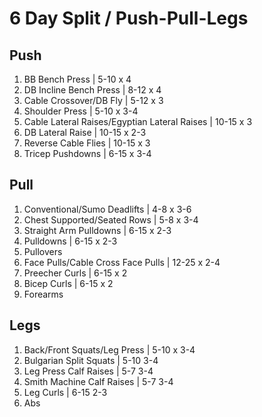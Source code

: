 # 6 Day Split / Push-Pull-Legs

## Push

1. BB Bench Press | 5-10 x 4
2. DB Incline Bench Press | 8-12 x 4
2. Cable Crossover/DB Fly | 5-12 x 3
4. Shoulder Press | 5-10 x 3-4
5. Cable Lateral Raises/Egyptian Lateral Raises | 10-15 x 3
6. DB Lateral Raise | 10-15 x 2-3
7. Reverse Cable Flies | 10-15 x 3
8. Tricep Pushdowns | 6-15 x 3-4

## Pull

1. Conventional/Sumo Deadlifts | 4-8 x 3-6
2. Chest Supported/Seated Rows | 5-8 x 3-4
3. Straight Arm Pulldowns | 6-15 x 2-3
4. Pulldowns | 6-15 x 2-3
5. Pullovers
6. Face Pulls/Cable Cross Face Pulls | 12-25 x 2-4
7. Preecher Curls | 6-15 x 2
8. Bicep Curls | 6-15 x 2
9. Forearms

## Legs

1. Back/Front Squats/Leg Press | 5-10 x 3-4
2. Bulgarian Split Squats | 5-10 3-4
3. Leg Press Calf Raises | 5-7 3-4
3. Smith Machine Calf Raises | 5-7 3-4
3. Leg Curls | 6-15 2-3
6. Abs


